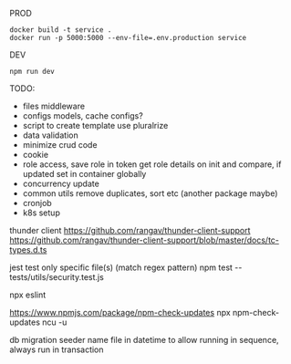 PROD

```
docker build -t service .
docker run -p 5000:5000 --env-file=.env.production service
```

DEV

```
npm run dev
```

TODO:

- files middleware
- configs models, cache configs?
- script to create template use pluralrize
- data validation
- minimize crud code
- cookie
- role access, save role in token get role details on init and compare, if updated set in container globally
- concurrency update
- common utils remove duplicates, sort etc (another package maybe)
- cronjob
- k8s setup

thunder client
https://github.com/rangav/thunder-client-support
https://github.com/rangav/thunder-client-support/blob/master/docs/tc-types.d.ts

jest test only specific file(s) (match regex pattern)
npm test -- tests/utils/security.test.js

npx eslint

https://www.npmjs.com/package/npm-check-updates
npx npm-check-updates
ncu -u

db migration seeder name file in datetime to allow running in sequence, always run in transaction
